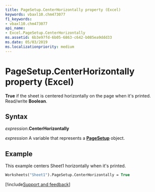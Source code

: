 ```yaml
---
title: PageSetup.CenterHorizontally property (Excel)
keywords: vbaxl10.chm473077
f1_keywords:
- vbaxl10.chm473077
api_name:
- Excel.PageSetup.CenterHorizontally
ms.assetid: 6b3e97fd-6b05-6863-c642-b085ea9ddd33
ms.date: 05/03/2019
ms.localizationpriority: medium
---
```



# PageSetup.CenterHorizontally property (Excel)

**True** if the sheet is centered horizontally on the page when it's printed. Read/write **Boolean**.


## Syntax

_expression_.**CenterHorizontally**

_expression_ A variable that represents a **[PageSetup](Excel.PageSetup.md)** object.


## Example

This example centers Sheet1 horizontally when it's printed.

```vb
Worksheets("Sheet1").PageSetup.CenterHorizontally = True
```




[!include[Support and feedback](~/includes/feedback-boilerplate.md)]
